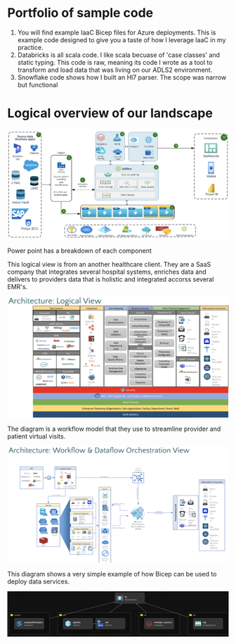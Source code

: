 # Portfolio of sample code

1) You will find example IaaC Bicep files for Azure deployments. This is example code designed
to give you a taste of how I leverage IaaC in my practice. 
2) Databricks is all scala code. I like scala becuase of 'case classes' and static typing.
This code is raw, meaning its code I wrote as a tool to transform and load data that was living
on our ADLS2 environment.
4) Snowflake code shows how I built an Hl7 parser. The scope was narrow but functional

# Logical overview of our landscape

![Alt text](/Code/img/B.png?raw=true "Bayer Data Architecture")

Power point has a breakdown of each component

This logical view is from an another healthcare client.
They are a SaaS company that integrates several hospital systems, enriches data
and delivers to providers data that is holistic and integrated accorss several EMR's.


![Alt text](/Code/img/A.png?raw=true "Architecture")


The diagram is a workflow model that they use to streamline provider and patient 
virtual visits.

![Alt text](/Code/img/A2.png?raw=true "Architecture")


This diagram shows a very simple example of how Bicep can be used to deploy data services.

![Alt text](/Code/img/BicepArch.png?raw=true "Bicep Architecture View")



